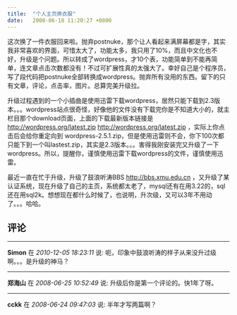 ```yaml
---
title:  "个人主页换衣服"
date:   2008-06-18 11:20:27 +0800
---
```


这次换了一件衣服回来啦。抛弃postnuke，那个让人看起来满屏幕都是字，其实我非常喜欢的界面，可惜太大了，功能太多，我只用了10%，而且中文化也不好，升级是个问题。所以转成了wordpress，才10个表，功能简单到不能再简单，连文章点击次数都没有！不过可扩展性真的太强大了。幸好自己是个程序员，写了段代码把postnuke全部转换成wordpress。抛弃所有没用的东西。留下的只有文章，评论，点击率，图片。总算完美升级拉。 

升级过程遇到的一个小插曲是使用迅雷下载wordpress，居然只能下载到2.3版本。。。wordpress站点很奇怪，好像他的文件没有下载完你是不知道大小的，就主栏目那个download页面，上面的下载最新版本链接是 http://wordpress.org/latest.zip http://wordpress.org/latest.zip  ，实际上你点击后会给你重定向到 wordpress-2.5.1.zip，但是使用迅雷则不会，你下100次都只能下到一个叫lastest.zip，其实是2.3版本。。。害得我刚安装完又升级了一下wordpress。所以，提醒你，谨慎使用迅雷下载wordpress的文件，谨慎使用迅雷。 

最近一直在忙于升级，升级了鼓浪听涛BBS http://bbs.xmu.edu.cn ，又升级了某认证系统，现在升级了自己的主页，系统都太老了，mysql还有在用3.22的，sql还在用sql2k。想想现在都什么时候了，也说明，升次级，又可以3年不用动了。。。哈哈。

## 评论

*****
**Simon** 在 *2010-12-05 18:23:11* 说: 呃，印象中鼓浪听涛的样子从来没升过级啊。。。是升级的神马？

*****
**郑海山** 在 *2008-06-25 10:52:49* 说: 升级后你是第一个评论的。快1年了呀。

*****
**cckk** 在 *2008-06-24 09:47:03* 说: 半年才写两篇啊？

